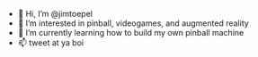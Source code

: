 - 👋 Hi, I’m @jimtoepel
- 👀 I’m interested in pinball, videogames, and augmented reality
- 🌱 I’m currently learning how to build my own pinball machine
- 📫 tweet at ya boi

<!---
jimtoepel/jimtoepel is a ✨ special ✨ repository because its `README.md` (this file) appears on your GitHub profile.
You can click the Preview link to take a look at your changes.
--->
